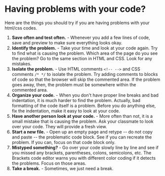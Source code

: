 # Having problems with your code?
Here are the things you should try if you are having problems with your html/css codes.

1. **Save often and test often.** - Whenever you add a few lines of code, save and preview to make sure everything looks okay.
1. **Identify the problem.** - Take your time and look at your code again. Try to find what is causing the problem. Which area of the page do you see the problem? Go to the same section in HTML and CSS. Look for any mistakes.
1. **Isolate the problem.** - Use HTML comments `<!-- -->` and CSS comments `/* */` to isolate the problem. Try adding comments to blocks of code so that the browser will skip the commented area. If the problem goes away, then, the problem must be somewhere within the commented area.
1. **Organize your code.** - When you don't have proper line breaks and bad indentation, it is much harder to find the problem. Actually, bad formatting of the code itself is a problem. Before you do anything else, fix the indentation, make it easy to look at your code.
1. **Have another person look at your code.** - More often than not, it is a small mistake that is causing the problem. Ask your classmate to look over your code. They will provide a fresh view.
1. **Start a new file.** - Open up an empty page and retype -- do not copy and paste -- the problematic code block. See if you can recreate the problem. If you can, focus on that code block only. 
1. **Mistyped something?** - Go over your code slowly line by line and see if you missed any brackets, parentheses, colons, semicolons, etc. The Brackets code editor warns you with different color coding if it detects the problems. Focus on those areas.
1. **Take a break.** - Sometimes, we just need a break.
